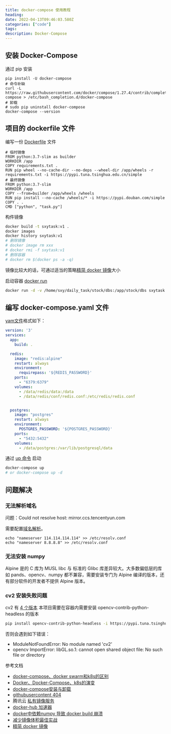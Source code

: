 ```yaml
---
title: docker-compose 使用教程
heading: 
date: 2022-04-13T09:46:03.580Z
categories: ["code"]
tags: 
description: Docker-Compose
---
```


## 安装 Docker-Compose
通过 pip 安装
```
pip install -U docker-compose
# 命令补缺
curl -L https://raw.githubusercontent.com/docker/compose/1.27.4/contrib/completion/bash/docker-compose > /etc/bash_completion.d/docker-compose
# 卸载
# sudo pip uninstall docker-compose
docker-compose --version
```

## 项目的 dockerfile 文件


编写一份 [Dockerfile](https://yeasy.gitbook.io/docker_practice/image/build) 文件
```
# 临时镜像
FROM python:3.7-slim as builder
WORKDIR /app
COPY requirements.txt .
RUN pip wheel --no-cache-dir --no-deps --wheel-dir /app/wheels -r requirements.txt -i https://pypi.tuna.tsinghua.edu.cn/simple 
# 最终镜像
FROM python:3.7-slim 
WORKDIR /app
COPY --from=builder /app/wheels /wheels
RUN pip install --no-cache /wheels/* -i https://pypi.douban.com/simple
COPY . .
CMD ["python", "task.py"]
```

构件镜像
```bash
docker build -t sxytask:v1 .
docker images
docker history sxytask:v1
# 删除镜像
# docker image rm xxx
# docker rmi -f sxytask:v1
# 删除容器
# docker rm $(docker ps -a -q)
```

镜像比较大的话，可通过适当的策略[精简 docker 镜像](https://shenxianpeng.github.io/2022/01/docker-best-practice/)大小

启动容器 [docker run](https://yeasy.gitbook.io/docker_practice/container/run)
```bash
docker run -d -v /home/sxy/daily_task/stock/dbs:/app/stock/dbs sxytask:v1
```

## 编写 docker-compose.yaml 文件

[yam文件](https://yeasy.gitbook.io/docker_practice/compose/compose_file)格式如下：

```yaml
version: '3'
services: 
  app:
    build: .

  redis:
    image: "redis:alpine"
    restart: always
    environment:
      requirepass: '${REDIS_PASSWORD}'
    ports:
      - "6379:6379"
    volumes:
      - /data/redis/data:/data
      - /data/redis/conf/redis.conf:/etc/redis/redis.conf


  postgres:
    image: "postgres"
    restart: always
    environment:
      POSTGRES_PASSWORD: '${POSTGRES_PASSWORD}'
    ports:
      - "5432:5432"
    volumes:
      - /data/postgres:/var/lib/postgresql/data
```

通过 [up 命令](https://yeasy.gitbook.io/docker_practice/compose/commands#up) 启动
```bash
docker-compose up
# or docker-compose up -d
```

## 问题解决

### 无法解析域名

问题：Could not resolve host: mirror.ccs.tencentyun.com

需要配置[域名解析](https://sxy91.com/posts/centos-dns/)。
```
echo "nameserver 114.114.114.114" >> /etc/resolv.conf
echo "nameserver 8.8.8.8" >> /etc/resolv.conf
```

### 无法安装 numpy

Alpine 是的 C 库为 MUSL libc 与 标准的 Glibc 库差异较大。大多数偏低层的库如 pands、opencv、numpy 都不兼容，需要安装专门为 Alpine 编译的版本，还有部分软件的开发者不提供 Alpine 版本。 

### cv2 安装失败问题

cv2 有 [4 个版本](https://pypi.org/project/opencv-python/)
本项目需要在容器内需要安装 opencv-contrib-python-headless 的版本

```bash
pip install opencv-contrib-python-headless -i https://pypi.tuna.tsinghua.edu.cn/simple 
```

否则会遇到如下错误：
- ModuleNotFoundError: No module named 'cv2'
- opencv ImportError: libGL.so.1: cannot open shared object file: No such file or directory






参考文档
- [docker-compose、docker swarm和k8s的区别](https://www.jianshu.com/p/2a9ae69c337d)
- [Docker、Docker-Compose、k8s的演变](https://juejin.cn/post/6844904046025768974)
- [docker-compose安装与卸载](https://yeasy.gitbook.io/docker_practice/compose/install)
- [githubusercontent 404](https://github.com/hawtim/hawtim.github.io/issues/10)
- 腾讯云 [私有镜像服务](https://console.cloud.tencent.com/tke2/registry/user/self?rid=4)
- [docker-hub 加速器](https://yeasy.gitbook.io/docker_practice/install/mirror)
- [docker中依赖numpy 导致 docker build 崩溃](https://stackoverflow.com/questions/63163058/collecting-numpy-causes-docker-build-to-crash)
- [减少镜像体积最佳实战](https://shenxianpeng.github.io/2022/01/docker-best-practice/)
- [精简 docker 镜像](https://zhuanlan.zhihu.com/p/341011419)